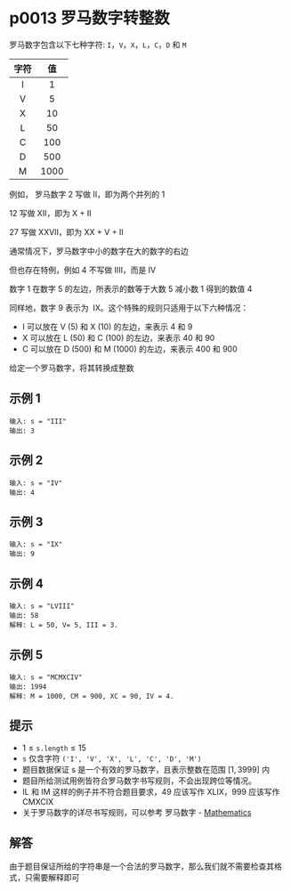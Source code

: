 # p0013 罗马数字转整数

罗马数字包含以下七种字符: `I`，`V`，`X`，`L`，`C`，`D` 和 `M`

| 字符 |  值  |
| :--: | :--: |
|  I   |  1   |
|  V   |  5   |
|  X   |  10  |
|  L   |  50  |
|  C   | 100  |
|  D   | 500  |
|  M   | 1000 |

例如， 罗马数字 2 写做 II，即为两个并列的 1

12 写做 XII，即为 X + II

27 写做 XXVII，即为 XX + V + II

通常情况下，罗马数字中小的数字在大的数字的右边

但也存在特例，例如 4 不写做 IIII，而是 IV

数字 1 在数字 5 的左边，所表示的数等于大数 5 减小数 1 得到的数值 4

同样地，数字 9 表示为  IX。这个特殊的规则只适用于以下六种情况：

- I 可以放在 V (5) 和 X (10) 的左边，来表示 4 和 9
- X 可以放在 L (50) 和 C (100) 的左边，来表示 40 和 90
- C 可以放在 D (500) 和 M (1000) 的左边，来表示 400 和 900

给定一个罗马数字，将其转换成整数

## 示例 1

```text
输入: s = "III"
输出: 3
```

## 示例 2

```text
输入: s = "IV"
输出: 4
```

## 示例 3

```text
输入: s = "IX"
输出: 9
```

## 示例 4

```text
输入: s = "LVIII"
输出: 58
解释: L = 50, V= 5, III = 3.
```

## 示例 5

```text
输入: s = "MCMXCIV"
输出: 1994
解释: M = 1000, CM = 900, XC = 90, IV = 4.
```

## 提示

- $1 \le \texttt{s.length} \le 15$
- `s` 仅含字符 `('I', 'V', 'X', 'L', 'C', 'D', 'M')`
- 题目数据保证 s 是一个有效的罗马数字，且表示整数在范围 $[1, 3999]$ 内
- 题目所给测试用例皆符合罗马数字书写规则，不会出现跨位等情况。
- IL 和 IM 这样的例子并不符合题目要求，49 应该写作 XLIX，999 应该写作 CMXCIX
- 关于罗马数字的详尽书写规则，可以参考 罗马数字 - [Mathematics](https://b2b.partcommunity.com/community/knowledge/zh_CN/detail/10753/%E7%BD%97%E9%A9%AC%E6%95%B0%E5%AD%97#knowledge_article)

## 解答

由于题目保证所给的字符串是一个合法的罗马数字，那么我们就不需要检查其格式，只需要解释即可

